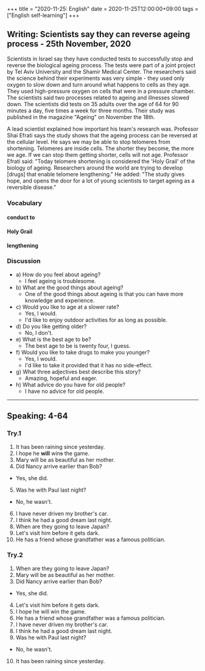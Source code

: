 +++
title =  "2020-11-25: English"
date = 2020-11-25T12:00:00+09:00
tags = ["English self-learning"]
+++

## Writing: Scientists say they can reverse ageing process - 25th November, 2020

Scientists in Israel say they have conducted tests to successfully stop and reverse the biological ageing process. The tests were part of a joint project by Tel Aviv University and the Shamir Medical Center. The researchers said the science behind their experiments was very simple - they used only oxygen to slow down and turn around what happens to cells as they age. They used high-pressure oxygen on cells that were in a pressure chamber. The scientists said two processes related to ageing and illnesses slowed down. The scientists did tests on 35 adults over the age of 64 for 90 minutes a day, five times a week for three months. Their study was published in the magazine "Ageing" on November the 18th.

A lead scientist explained how important his team's research was. Professor Shai Efrati says the study shows that the ageing process can be reversed at the cellular level. He says we may be able to stop telomeres from shortening. Telomeres are inside cells. The shorter they become, the more we age. If we can stop them getting shorter, cells will not age. Professor Efrati said: "Today telomere shortening is considered the 'Holy Grail' of the biology of ageing. Researchers around the world are trying to develop [drugs] that enable telomere lengthening." He added: "The study gives hope, and opens the door for a lot of young scientists to target ageing as a reversible disease."

### Vocabulary

#### conduct to

#### Holy Grail

#### lengthening

### Discussion

* a) How do you feel about ageing?
  - I feel ageing is troublesome.
* b) What are the good things about ageing?
  - One of the good things about ageing is that
    you can have more knowledge and experience.
* c) Would you like to age at a slower rate?
  - Yes, I would.
  - I'd like to enjoy outdoor activities for as long as possible.
* d) Do you like getting older?
  - No, I don't.
* e) What is the best age to be?
  - The best age to be is twenty four, I guess.
* f) Would you like to take drugs to make you younger?
  - Yes, I would.
  - I'd like to take it provided that it has no side-effect.
* g) What three adjectives best describe this story?
  - Amazing, hopeful and eager.
* h) What advice do you have for old people?
  - I have no advice for old people.

- - -
## Speaking: 4-64

### Try.1

1. It has been raining since yesterday.
2. I hope he **will** win~~s~~ the game.
3. Mary will be as beautiful as her mother.
4. Did Nancy arrive earlier than Bob?
  - Yes, she did.
5. Was he with Paul last night?
  - No, he wasn't.
6. I have never driven my brother's car.
7. I think he had a good dream last night.
8. When are they going to leave Japan?
9. Let's visit him before it gets dark.
10. He has a friend whose grandfather was a famous politician.

### Try.2

1. When are they going to leave Japan?
2. Mary will be as beautiful as her mother.
3. Did Nancy arrive earlier than Bob?
  - Yes, she did.
4. Let's visit him before it gets dark.
5. I hope he will win the game.
6. He has a friend whose grandfather was a famous politician.
7. I have never driven my brother's car.
8. I think he had a good dream last night.
9. Was he with Paul last night?
  - No, he wasn't.
10. It has been raining since yesterday.
